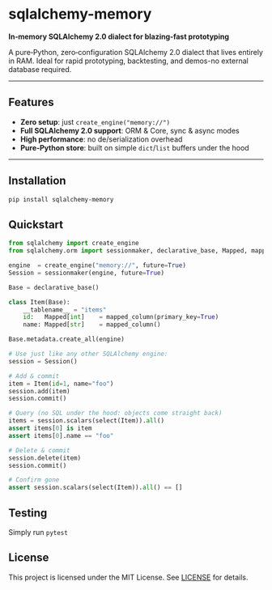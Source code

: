 # sqlalchemy-memory

**In‑memory SQLAlchemy 2.0 dialect for blazing‑fast prototyping**  

A pure‑Python, zero‑configuration SQLAlchemy 2.0 dialect that lives entirely in RAM.
Ideal for rapid prototyping, backtesting, and demos-no external database required.

---

## Features

- **Zero setup**: just `create_engine("memory://")`
- **Full SQLAlchemy 2.0 support**: ORM & Core, sync & async modes   
- **High performance**: no de/serialization overhead
- **Pure‑Python store**: built on simple `dict`/`list` buffers under the hood  

---

## Installation

```bash
pip install sqlalchemy-memory
```

## Quickstart

```python
from sqlalchemy import create_engine
from sqlalchemy.orm import sessionmaker, declarative_base, Mapped, mapped_column, select

engine  = create_engine("memory://", future=True)
Session = sessionmaker(engine, future=True)

Base = declarative_base()

class Item(Base):
    __tablename__ = "items"
    id:   Mapped[int]    = mapped_column(primary_key=True)
    name: Mapped[str]    = mapped_column()

Base.metadata.create_all(engine)

# Use just like any other SQLAlchemy engine:
session = Session()

# Add & commit
item = Item(id=1, name="foo")
session.add(item)
session.commit()

# Query (no SQL under the hood: objects come straight back)
items = session.scalars(select(Item)).all()
assert items[0] is item
assert items[0].name == "foo"

# Delete & commit
session.delete(item)
session.commit()

# Confirm gone
assert session.scalars(select(Item)).all() == []
```

## Testing

Simply run `pytest`

## License

This project is licensed under the MIT License.
See [LICENSE](LICENSE) for details.

